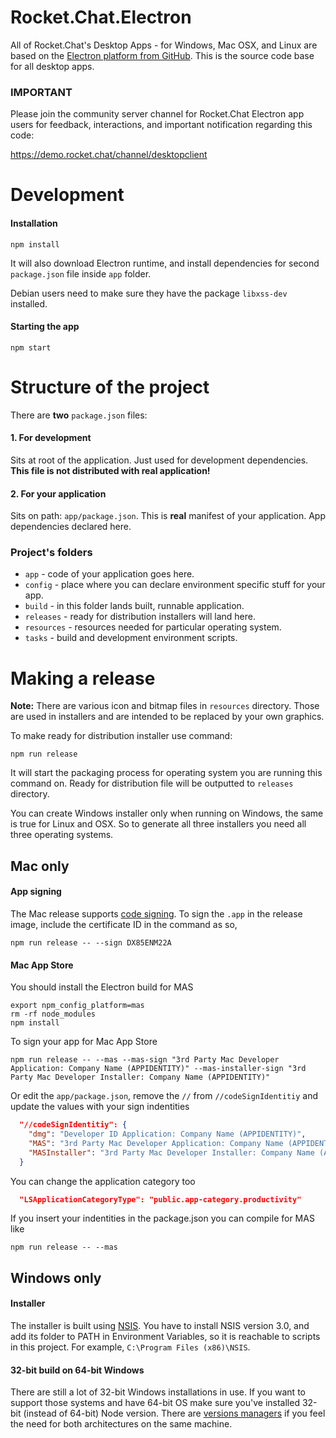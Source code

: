 Rocket.Chat.Electron
==============

All of Rocket.Chat's Desktop Apps - for Windows, Mac OSX, and Linux are based on the [Electron platform from GitHub](https://github.com/electron/electron).   This is the source code base for all desktop apps.

### IMPORTANT

Please join the community server channel for Rocket.Chat Electron app users for feedback, interactions, and important notification regarding this code:

https://demo.rocket.chat/channel/desktopclient


# Development

#### Installation

```
npm install
```
It will also download Electron runtime, and install dependencies for second `package.json` file inside `app` folder.

Debian users need to make sure they have the package `libxss-dev` installed.

#### Starting the app

```
npm start
```

# Structure of the project

There are **two** `package.json` files:

#### 1. For development
Sits at root of the application. Just used for development dependencies. **This file is not distributed with real application!**


#### 2. For your application
Sits on path: `app/package.json`. This is **real** manifest of your application. App dependencies declared here.

### Project's folders

- `app` - code of your application goes here.
- `config` - place where you can declare environment specific stuff for your app.
- `build` - in this folder lands built, runnable application.
- `releases` - ready for distribution installers will land here.
- `resources` - resources needed for particular operating system.
- `tasks` - build and development environment scripts.

# Making a release

**Note:** There are various icon and bitmap files in `resources` directory. Those are used in installers and are intended to be replaced by your own graphics.

To make ready for distribution installer use command:
```
npm run release
```
It will start the packaging process for operating system you are running this command on. Ready for distribution file will be outputted to `releases` directory.

You can create Windows installer only when running on Windows, the same is true for Linux and OSX. So to generate all three installers you need all three operating systems.

## Mac only

#### App signing

The Mac release supports [code signing](https://developer.apple.com/library/mac/documentation/Security/Conceptual/CodeSigningGuide/Procedures/Procedures.html). To sign the `.app` in the release image, include the certificate ID in the command as so,
```shell
npm run release -- --sign DX85ENM22A
```

#### Mac App Store
You should install the Electron build for MAS
```
export npm_config_platform=mas
rm -rf node_modules
npm install
```

To sign your app for Mac App Store
```shell
npm run release -- --mas --mas-sign "3rd Party Mac Developer Application: Company Name (APPIDENTITY)" --mas-installer-sign "3rd Party Mac Developer Installer: Company Name (APPIDENTITY)"
```

Or edit the `app/package.json`, remove the `//` from `//codeSignIdentitiy` and update the values with your sign indentities
```json
  "//codeSignIdentitiy": {
    "dmg": "Developer ID Application: Company Name (APPIDENTITY)",
    "MAS": "3rd Party Mac Developer Application: Company Name (APPIDENTITY)",
    "MASInstaller": "3rd Party Mac Developer Installer: Company Name (APPIDENTITY)"
  }
```

You can change the application category too
```json
  "LSApplicationCategoryType": "public.app-category.productivity"
```

If you insert your indentities in the package.json you can compile for MAS like
```
npm run release -- --mas
```

## Windows only

#### Installer

The installer is built using [NSIS](http://nsis.sourceforge.net). You have to install NSIS version 3.0, and add its folder to PATH in Environment Variables, so it is reachable to scripts in this project. For example, `C:\Program Files (x86)\NSIS`.

#### 32-bit build on 64-bit Windows

There are still a lot of 32-bit Windows installations in use. If you want to support those systems and have 64-bit OS make sure you've installed 32-bit (instead of 64-bit) Node version. There are [versions managers](https://github.com/coreybutler/nvm-windows) if you feel the need for both architectures on the same machine.
